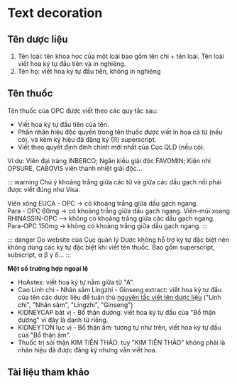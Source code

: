 # Text decoration
## Tên dược liệu

1. Tên loài: tên khoa học của một loài bao gồm tên chi + tên loài. Tên loài viết hoa ký tự đầu tiên và in nghiêng.
2. Tên họ: viết hoa ký tự đầu tiên, không in nghiêng
## Tên thuốc
Tên thuốc của OPC được viết theo các quy tắc sau:
* Viết hoa ký tự đầu tiên của tên.
* Phần nhãn hiệu độc quyền trong tên thuốc được viết in hoa cả từ (nếu có), và kèm ký hiệu đã đăng ký (R) superscript.
* Viết theo quyết định đính chính mới nhất của Cục QLD (nếu có).

Ví dụ: Viên đại tràng INBERCO; Ngân kiều giải độc FAVOMIN; Kiện nhi OPSURE, CABOVIS viên thanh nhiệt giải độc...

::: warning
Chú ý khoảng trắng giữa các từ và giữa các dấu gạch nối phải được viết đúng như Visa.

Viên xông EUCA - OPC -> có khoảng trắng giữa dấu gạch ngang.  
Para - OPC 80mg -> có khoảng trắng giữa dấu gạch ngang.
Viên-mũi xoang RHINASSIN-OPC --> không có khoảng trắng giữa các dầu gạch ngang.  
Para-OPC 150mg -> không có khoảng trắng giữa dấu gạch ngang.
:::

::: danger
Do website của Cục quản lý Dược không hỗ trợ ký tự đặc biệt nên không dùng các ký tự đặc biệt khi viết tên thuốc. Bao gồm superscript, subscript, α β γ δ...
:::

**Một số trường hợp ngoại lệ**
* HoAstex: viết hoa ký tự nằm giữa từ "A".
* Cao Linh chi - Nhân sâm Lingzhi - Ginseng extract: viết hoa ký tự đầu của tên các dược liệu để tuân thủ [nguyên tắc viết tên dược liệu](#ten-duoc-lieu) ("Linh chi", "Nhân sâm", "Lingzhi", "Ginseng")
* KIDNEYCAP bát vị - Bổ thận dương: viết hoa ký tự đầu của "Bổ thận dương" vì đây là danh từ riêng.
* KIDNEYTON lục vị - Bổ thận âm: tương tự như trên, viết hoa ký tự đầu của "Bổ thận âm".
* Thuốc trị sỏi thận KIM TIỀN THẢO: tuy "KIM TIỀN THẢO" không phải là nhãn hiệu đã được đăng ký nhưng vẫn viết hoa.



## Tài liệu tham khảo